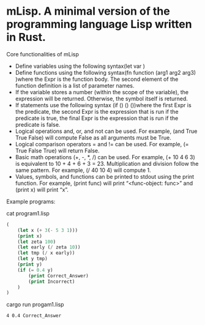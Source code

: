 # mLisp. A minimal version of the programming language Lisp written in Rust.
 
Core functionalities of mLisp
- Define variables using the following syntax(let var <Expr>)
- Define functions using the following syntax(fn function (arg1 arg2 arg3) <Expr>)where the  Expr is the function body. The second element of the function definition is a list of parameter names. 
- If the variable stores a number (within the scope of the variable), the expression will be returned. Otherwise, the symbol itself is returned.
- If statements use the following syntax (if (<Expr>) (<Expr>) (<Expr>))where the first Expr is the predicate, the second Expr is the expression that is run if the predicate is true, the final Expr is the expression that is run if the predicate is false.
- Logical operations and, or, and not can be used. For example, (and True True False) will compute False as all arguments must be True. 
- Logical comparison operators = and != can be used. For example, (= True False True) will return False.
- Basic math operations (+, -, *, /) can be used. For example, (+ 10 4 6 3) is equivalent to 10 + 4 + 6 + 3 = 23. Multiplication and division follow the same pattern. For example, (/ 40 10 4) will compute 1. 
- Values, symbols, and functions can be printed to stdout using the print function. For example, (print func) will print “<func-object: func>” and (print x) will print “x”.


Example programs:

cat program1.lisp
```lisp
(
    (let x (+ 3(- 5 3 1)))
    (print x)
    (let zeta 100)
    (let early (/ zeta 10))
    (let tmp (/ x early))
    (let y tmp)
    (print y)
    (if (= 0.4 y) 
        (print Correct_Answer)
        (print Incorrect)
    )
)
```

cargo run progam1.lisp
```
4 0.4 Correct_Answer
```
